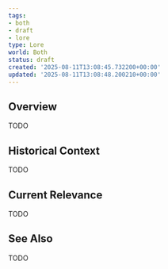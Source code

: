 ```yaml
---
tags:
- both
- draft
- lore
type: Lore
world: Both
status: draft
created: '2025-08-11T13:08:45.732200+00:00'
updated: '2025-08-11T13:08:48.200210+00:00'
---
```



## Overview

TODO
## Historical Context

TODO
## Current Relevance

TODO
## See Also

TODO
